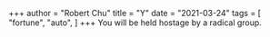 +++
author = "Robert Chu"
title = "Y"
date = "2021-03-24"
tags = [
    "fortune",
    "auto",
]
+++
You will be held hostage by a radical group.
